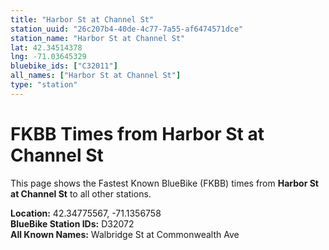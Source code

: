 ```yaml
---
title: "Harbor St at Channel St"
station_uuid: "26c207b4-40de-4c77-7a55-af6474571dce"
station_name: "Harbor St at Channel St"
lat: 42.34514378
lng: -71.03645329
bluebike_ids: ["C32011"]
all_names: ["Harbor St at Channel St"]
type: "station"
---
```


# FKBB Times from Harbor St at Channel St

This page shows the Fastest Known BlueBike (FKBB) times from **Harbor St at Channel St** to all other stations.

**Location:** 42.34775567, -71.1356758  
**BlueBike Station IDs:** D32072  
**All Known Names:** Walbridge St at Commonwealth Ave

